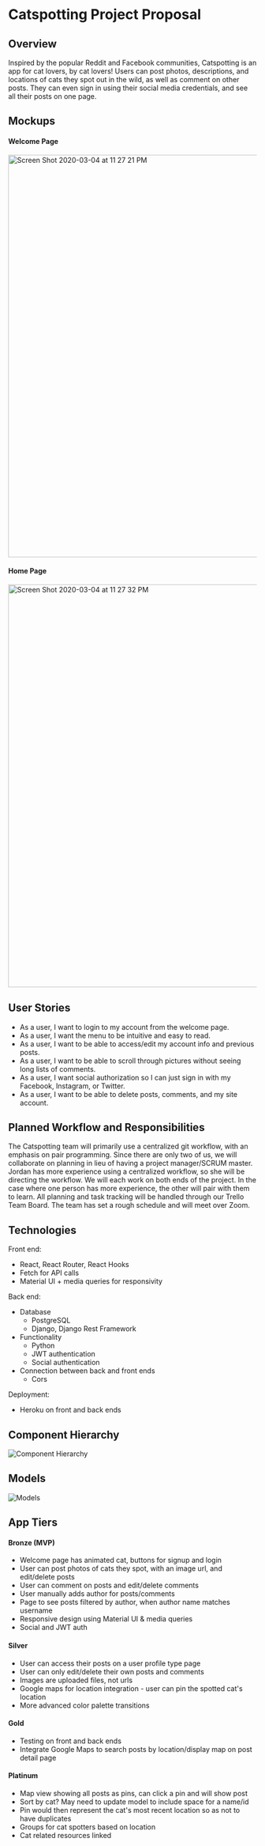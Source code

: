 # Catspotting Project Proposal

## Overview

Inspired by the popular Reddit and Facebook communities, Catspotting is an app for cat lovers, by cat lovers! Users can post photos, descriptions, and locations of cats they spot out in the wild, as well as comment on other posts. They can even sign in using their social media credentials, and see all their posts on one page.

## Mockups

#### Welcome Page
<img width="814" alt="Screen Shot 2020-03-04 at 11 27 21 PM" src="https://user-images.githubusercontent.com/57779829/75958358-e932f380-5e70-11ea-8a9d-3063de4c5c5a.png">

#### Home Page
<img width="815" alt="Screen Shot 2020-03-04 at 11 27 32 PM" src="https://user-images.githubusercontent.com/57779829/75958498-3a42e780-5e71-11ea-8fde-85d037572c97.png">

## User Stories

* As a user, I want to login to my account from the welcome page.
* As a user, I want the menu to be intuitive and easy to read.
* As a user, I want to be able to access/edit my account info and previous posts.
* As a user, I want to be able to scroll through pictures without seeing long lists of comments.
* As a user, I want social authorization so I can just sign in with my Facebook, Instagram, or Twitter.
* As a user, I want to be able to delete posts, comments, and my site account.


## Planned Workflow and Responsibilities

The Catspotting team will primarily use a centralized git workflow, with an emphasis on pair programming. Since there are only two of us, we will collaborate on planning in lieu of having a project manager/SCRUM master. Jordan has more experience using a centralized workflow, so she will be directing the workflow. We will each work on both ends of the project. In the case where one person has more experience, the other will pair with them to learn. All planning and task tracking will be handled through our Trello Team Board. The team has set a rough schedule and will meet over Zoom.

## Technologies

Front end:

-   React, React Router, React Hooks
-   Fetch for API calls
-   Material UI + media queries for responsivity

Back end:

-   Database
    -   PostgreSQL
    -   Django, Django Rest Framework
-   Functionality
    -   Python
    -   JWT authentication
    -   Social authentication
-   Connection between back and front ends
    -   Cors
    
Deployment:
-   Heroku on front and back ends

## Component Hierarchy

![Component Hierarchy](https://user-images.githubusercontent.com/57021062/75944467-6c4a4e80-5e5d-11ea-9608-0e5fb963e377.jpg)

## Models

![Models](https://user-images.githubusercontent.com/57021062/75944638-d7942080-5e5d-11ea-8b76-3da6443d7510.png)


## App Tiers

#### Bronze (MVP)

- Welcome page has animated cat, buttons for signup and login
- User can post photos of cats they spot, with an image url, and edit/delete posts
- User can comment on posts and edit/delete comments
- User manually adds author for posts/comments
- Page to see posts filtered by author, when author name matches username
- Responsive design using Material UI & media queries
- Social and JWT auth

#### Silver

- User can access their posts on a user profile type page
- User can only edit/delete their own posts and comments
- Images are uploaded files, not urls
- Google maps for location integration - user can pin the spotted cat's location
- More advanced color palette transitions

#### Gold

- Testing on front and back ends
- Integrate Google Maps to search posts by location/display map on post detail page

#### Platinum

- Map view showing all posts as pins, can click a pin and will show post
- Sort by cat? May need to update model to include space for a name/id
- Pin would then represent the cat's most recent location so as not to have duplicates
- Groups for cat spotters based on location
- Cat related resources linked
